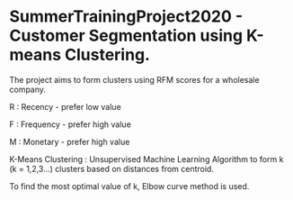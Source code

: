 # SummerTrainingProject2020 - Customer Segmentation using K-means Clustering.

The project aims to form clusters using RFM scores for a wholesale company.

R : Recency - prefer low value

F : Frequency - prefer high value

M : Monetary - prefer high value


K-Means Clustering : Unsupervised Machine Learning Algorithm to form k (k = 1,2,3...) clusters based on distances from centroid.


To find the most optimal value of k, Elbow curve method is used.
